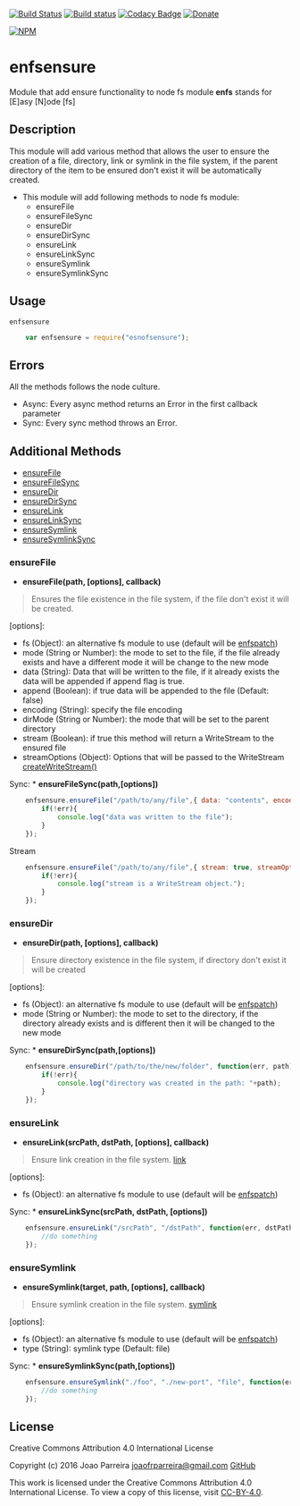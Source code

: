 [![Build Status](https://travis-ci.org/n3okill/enfsensure.svg)](https://travis-ci.org/n3okill/enfsensure)
[![Build status](https://ci.appveyor.com/api/projects/status/xa45r6pkf4etbo6s?svg=true)](https://ci.appveyor.com/project/n3okill/enfsensure)
[![Codacy Badge](https://api.codacy.com/project/badge/grade/06869443a19a488ea35387168e6d808b)](https://www.codacy.com/app/n3okill/enfsensure)
[![Donate](https://www.paypalobjects.com/en_US/i/btn/btn_donate_SM.gif)](https://www.paypal.com/cgi-bin/webscr?cmd=_s-xclick&hosted_button_id=64PYTCDH5UNZ6)

[![NPM](https://nodei.co/npm/enfsensure.png)](https://nodei.co/npm/enfsensure/)

enfsensure
==========
Module that add ensure functionality to node fs module
**enfs** stands for [E]asy [N]ode [fs]

Description
-----------
This module will add various method that allows the user to ensure
the creation of a file, directory, link or symlink in the file system,
if the parent directory of the item to be ensured don't exist it will be automatically created.

- This module will add following methods to node fs module:
  * ensureFile
  * ensureFileSync
  * ensureDir
  * ensureDirSync
  * ensureLink
  * ensureLinkSync
  * ensureSymlink
  * ensureSymlinkSync
  
Usage
-----
`enfsensure`

```js
    var enfsensure = require("esnofsensure");
```

Errors
------
All the methods follows the node culture.
- Async: Every async method returns an Error in the first callback parameter
- Sync: Every sync method throws an Error.


Additional Methods
------------------
- [ensureFile](#ensurefile)
- [ensureFileSync](#ensurefilesync)
- [ensureDir](#ensuredir)
- [ensureDirSync](#ensuredirsync)
- [ensureLink](#ensurelink)
- [ensureLinkSync](#ensurelinksync)
- [ensureSymlink](#ensuresymlink)
- [ensureSymlinkSync](#ensuresymlinksync)


### ensureFile
  - **ensureFile(path, [options], callback)**

> Ensures the file existence in the file system, if the file don't exist it will be created.

[options]:
  * fs (Object): an alternative fs module to use (default will be [enfspatch](https://www.npmjs.com/package/enfspatch))
  * mode (String or Number): the mode to set to the file, if the file already exists and have a different mode it will be change to the new mode
  * data (String): Data that will be written to the file, if it already exists the data will be appended if append flag is true.
  * append (Boolean): if true data will be appended to the file (Default: false)
  * encoding (String): specify the file encoding
  * dirMode (String or Number): the mode that will be set to the parent directory
  * stream (Boolean): if true this method will return a WriteStream to the ensured file
  * streamOptions (Object): Options that will be passed to the WriteStream [createWriteStream()](https://nodejs.org/api/fs.html#fs_fs_createwritestream_path_options)


Sync:
    * **ensureFileSync(path,[options])**



```js
    enfsensure.ensureFile("/path/to/any/file",{ data: "contents", encoding: "utf8" },function(err){
        if(!err){
            console.log("data was written to the file");
        }
    });
```

Stream

```js
    enfsensure.ensureFile("/path/to/any/file",{ stream: true, streamOptions: { autoClose: true} },function(err, stream){
        if(!err){
            console.log("stream is a WriteStream object.");
        }
    });
```


### ensureDir
  - **ensureDir(path, [options], callback)**

> Ensure directory existence in the file system, if directory don't exist it will be created

[options]:
  * fs (Object): an alternative fs module to use (default will be [enfspatch](https://www.npmjs.com/package/enfspatch))
  * mode (String or Number): the mode to set to the directory, if the directory already exists and is different then it will be changed to the new mode


Sync:
    * **ensureDirSync(path,[options])**

```js
    enfsensure.ensureDir("/path/to/the/new/folder", function(err, path){
        if(!err){
            console.log("directory was created in the path: "+path);
        }
    });
```

### ensureLink
  - **ensureLink(srcPath, dstPath, [options], callback)**

> Ensure link creation in the file system. [link](https://nodejs.org/api/fs.html#fs_fs_link_srcpath_dstpath_callback)

[options]:
  * fs (Object): an alternative fs module to use (default will be [enfspatch](https://www.npmjs.com/package/enfspatch))


Sync:
    * **ensureLinkSync(srcPath, dstPath, [options])**

```js
    enfsensure.ensureLink("/srcPath", "/dstPath", function(err, dstPath){
        //do something
    });
```


### ensureSymlink
  - **ensureSymlink(target, path, [options], callback)**

> Ensure symlink creation in the file system. [symlink](https://nodejs.org/api/fs.html#fs_fs_symlink_target_path_type_callback)

[options]:
  * fs (Object): an alternative fs module to use (default will be [enfspatch](https://www.npmjs.com/package/enfspatch))
  * type (String): symlink type (Default: file)

Sync:
    * **ensureSymlinkSync(path,[options])**

```js
    enfsensure.ensureSymlink("./foo", "./new-port", "file", function(err, dstPath){
        //do something
    });
```

License
-------

Creative Commons Attribution 4.0 International License

Copyright (c) 2016 Joao Parreira <joaofrparreira@gmail.com> [GitHub](https://github.com/n3okill)

This work is licensed under the Creative Commons Attribution 4.0 International License. 
To view a copy of this license, visit [CC-BY-4.0](http://creativecommons.org/licenses/by/4.0/).


